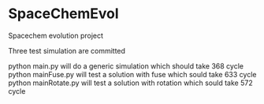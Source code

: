 # SpaceChemEvol

Spacechem evolution project

Three test simulation are committed 

python main.py will do a generic simulation which should take 368 cycle
python mainFuse.py will test a solution with fuse which sould take 633 cycle
python mainRotate.py will test a solution with rotation which sould take 572 cycle
